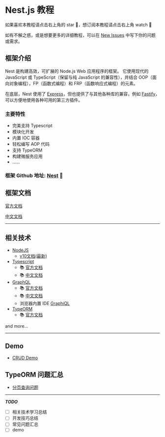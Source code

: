 # Nest.js 教程

如果喜欢本教程请点击右上角的 star 🌟，想订阅本教程请点击右上角 watch 👀

如有不解之惑，或是想要更多的详细教程，可以在 [New Issues](https://github.com/dzzzzzy/Nestjs-Learning/issues/new) 中写下你的问题或需求。

## 框架介绍

Nest 是构建高效，可扩展的 Node.js Web 应用程序的框架。 它使用现代的 JavaScript 或 TypeScript（保留与纯 JavaScript 的兼容性），并结合 OOP（面向对象编程），FP（函数式编程）和 FRP（函数响应式编程）的元素。

在底层，Nest 使用了 [Express](https://github.com/expressjs/express)，但也提供了与其他各种库的兼容，例如 [Fastify](https://github.com/fastify/fastify)，可以方便地使用各种可用的第三方插件。

### 主要特性

- 完美支持 Typescript
- 模块化开发
- 内置 IOC 容器
- 轻松编写 AOP 代码
- 支持 TypeORM
- 构建微服务应用
- ......

### 框架 Github 地址: [Nest](https://github.com/nestjs/nest) 🎁

## 框架文档

[官方文档](https://docs.nestjs.com)

[中文文档](https://docs.nestjs.cn)

----------

## 相关技术

- [NodeJS](https://nodejs.org)
  - [v10文档(最新)](https://nodejs.org/dist/latest-v10.x/docs/api/)
- [Typescript](https://www.typescriptlang.org)
  - 📚 [官方文档](https://www.typescriptlang.org/docs/home.html)
  - 📚 [中文文档](https://www.tslang.cn/docs/home.html)
- [GraphQL](https://github.com/graphql/graphql-js)
  - 📚 [官方文档](https://graphql.org)
  - 📚 [中文文档](https://graphql.cn)
  - 浏览器内置 IDE [GraphiQL](https://github.com/graphql/graphiql)
- [TypeORM](https://github.com/typeorm/typeorm)
  - 📚 [官方文档](http://typeorm.io)

and more...

----------

## Demo

- [CRUD Demo](./demo/crud-demo/README.md)

## TypeORM 问题汇总

- [分页查询问题](./typeorm/pagination/pagination.md)

----------

***TODO***

- [ ] 相关技术学习总结
- [ ] 开发技巧总结
- [ ] 常见问题汇总
- [ ] demo

